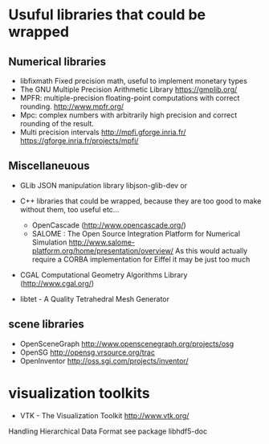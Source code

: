 # Usuful libraries that could be wrapped

## Numerical libraries

* libfixmath Fixed precision math, useful to implement monetary types
* The GNU Multiple Precision Arithmetic Library https://gmplib.org/
* MPFR: multiple-precision floating-point computations with correct rounding. http://www.mpfr.org/
* Mpc: complex numbers with arbitrarily high precision and correct rounding of the result. 
* Multi precision intervals http://mpfi.gforge.inria.fr/  https://gforge.inria.fr/projects/mpfi/

## Miscellaneuous

* GLib JSON manipulation library libjson-glib-dev or 

* C++ libraries that could be wrapped, because they are too good to make without them, too useful etc...

  * OpenCascade (http://www.opencascade.org/) 
  * SALOME : The Open Source Integration Platform for Numerical Simulation http://www.salome-platform.org/home/presentation/overview/  As this would actually require a CORBA implementation for Eiffel it may be just too much

* CGAL Computational Geometry Algorithms Library (http://www.cgal.org/)
* libtet - A Quality Tetrahedral Mesh Generator

## scene libraries

* OpenSceneGraph http://www.openscenegraph.org/projects/osg
* OpenSG http://opensg.vrsource.org/trac
* OpenInventor http://oss.sgi.com/projects/inventor/

# visualization toolkits

* VTK - The Visualization Toolkit http://www.vtk.org/

Handling Hierarchical Data Format see package libhdf5-doc

